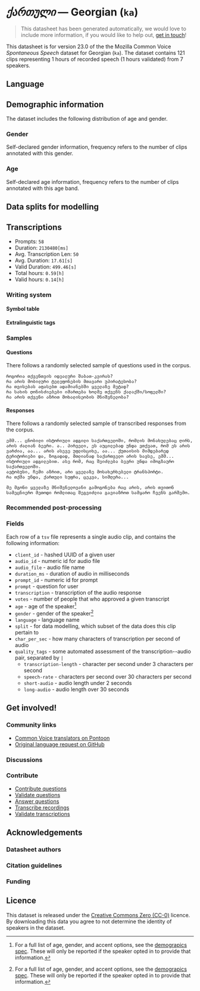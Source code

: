 # *ქართული* &mdash; Georgian (`ka`)
> This datasheet has been generated automatically, we would love to include more information, if you would like to help out, [get in touch](https://github.com/common-voice/common-voice/blob/main/docs/COMMUNITIES.md)!

 This datasheet is for version 23.0 of the the Mozilla Common Voice *Spontaneous Speech* dataset 
for Georgian (`ka`). The dataset contains 121 clips representing 1 hours of recorded
speech (1 hours validated) from 7 speakers.

## Language
<!-- {{LANGUAGE_DESCRIPTION}} -->
<!-- Provide a brief (1-2 paragraph) description of your language -->

## Demographic information
The dataset includes the following distribution of age and gender.
<!-- You can get a lot of the information in this section from https://analyzer.cv-toolbox.web.tr/browse -->

### Gender
Self-declared gender information, frequency refers to the number of clips annotated with this gender.
<!-- {{GENDER_TABLE}} -->
<!-- @ AUTOMATICALLY GENERATED @ -->
<!-- | Gender | Frequency |
|--------|-----------|
| male, masculine | ? |
| undeclared | ? |
| female, feminine | ? | -->

### Age
Self-declared age information, frequency refers to the number of clips annotated with this age band.
<!-- {{AGE_TABLE}} -->
<!-- @ AUTOMATICALLY GENERATED @ -->
<!-- | Age band | Frequency |
|----------|-----------|
| teens | ? |
| twenties | ? |
| thirties | ? |
| fourties | ? |
| fifties | ? |
   ...if other age ranges are present in your data, add rows... -->

## Data splits for modelling

## Transcriptions
* Prompts: `58`
* Duration: `2130480[ms]`
* Avg. Transcription Len: `50`
* Avg. Duration: `17.61[s]`
* Valid Duration: `499.46[s]`
* Total hours: `0.59[h]`
* Valid hours: `0.14[h]`
<!-- {{TRANSCRIPTIONS_DESCRIPTION}} -->
<!-- A description of the transcription system used -->

### Writing system
<!-- {{WRITING_SYSTEM_DESCRIPTION}} -->
<!-- @ OPTIONAL @ -->
<!-- A description of the writing system (or writing systems) used in the text corpus -->

#### Symbol table
<!-- {{ALPHABET_TABLE}} -->
<!-- @ OPTIONAL @ -->
<!-- If the writing system is alphabetic, you can include the valid alphabet here -->

#### Extralinguistic tags

### Samples

#### Questions
There follows a randomly selected sample of questions used in the corpus.

```
როგორია თქვენთვის იდეალური შაბათ-კვირას?
რა არის მობილური ტელეფონების მთავარი უპირატესობა?
რა თვისებას აფასებთ ადამიანებში ყველაზე მეტად?
რა სახის ღონისძიებები იმართება ხოლმე თქვენს ქალაქში/სოფელში?
რა არის თქვენი აზრით მოხალისეობის მნიშვნელობა?
```
<!-- {{QUESTIONS_SAMPLE}} -->

#### Responses
There follows a randomly selected sample of transcribed responses from the corpus.

```
ემმ... ცნობილი ისტორიული ადგილი საქართველოში, რომლის მონახულებაც ღირს, არის ძალიან ბევრი. ა.. პირველი, ეს აუცილებად უნდა ვთქვათ, რომ ეს არის ვარძია, აა... არის ასევე უფლისციხე, აა... ქუთაისის მიმდებარედ ტერიტორიები და, ზოგადად, მთლიანად საქართველო არის სავსე, ემმ... ისტორიული ადგილებით. ასე რომ, რაც შეიძლება ბევრი უნდა იმოგზაურო საქართველოში.
ავტობუსი, ჩემი აზრით, არი ყველაზე მოსახერხებელი ტრანსპორტი.
რა თქმა უნდა, ქართული სუფრა, ცეკვა, სიმღერა...

მე მგონი ყველაზე მნიშვნელოვანი გამოგონება რაც არის, არის თვითონ სამეცნიერო მეთოდი რომლითაც შეგვიძლია გავიაზროთ სამყარო ჩვენს გარშემო.
```
<!-- {{TRANSCRIPTIONS_SAMPLE}} -->

### Recommended post-processing
<!-- {{RECOMMENDED_POSTPROCESSING_DESCRIPTION}} -->
<!-- @ OPTIONAL @ -->
<!-- What should people do before they use the data, for example Unicode normalisation or normalisation of extralinguistic tags -->

### Fields
Each row of a `tsv` file represents a single audio clip, and contains the following information:

* `client_id` - hashed UUID of a given user
* `audio_id` - numeric id for audio file
* `audio_file` - audio file name
* `duration_ms` - duration of audio in milliseconds
* `prompt_id` - numeric id for prompt
* `prompt` - question for user
* `transcription` - transcription of the audio response
* `votes` - number of people that who approved a given transcript
* `age` - age of the speaker[^1]
* `gender` - gender of the speaker[^1]
* `language` - language name
* `split` - for data modelling, which subset of the data does this clip pertain to
* `char_per_sec` - how many characters of transcription per second of audio
* `quality_tags` - some automated assessment of the transcription--audio pair, separated by `|`
   *  `transcription-length` - character per second under 3 characters per second
   * `speech-rate` - characters per second over 30 characters per second
   * `short-audio` - audio length under 2 seconds
   * `long-audio` - audio length over 30 seconds

#### 
[^1]: For a full list of age, gender, and accent options, see the
[demograpics
spec](https://github.com/common-voice/common-voice/blob/main/web/src/stores/demographics.ts). These
will only be reported if the speaker opted in to provide that
information.

## Get involved!

### Community links
* [Common Voice translators on Pontoon](https://pontoon.mozilla.org/ka/common-voice/contributors/)
* [Original language request on GitHub](https://github.com/common-voice/common-voice/issues/4900)
<!-- {{COMMUNITY_LINKS_LIST}} -->
<!-- @ OPTIONAL @ -->
<!-- Links to community chats / fora -->

### Discussions
<!-- {{DISCUSSION_LINKS_LIST}} -->
<!-- @ OPTIONAL @ -->
<!-- Any links to discussions, for example on Discourse or other fora or blogs can be included here -->

### Contribute
* [Contribute questions](https://commonvoice.mozilla.org/spontaneous-speech/beta/question)
* [Validate questions](https://commonvoice.mozilla.org/spontaneous-speech/beta/validate)
* [Answer questions](https://commonvoice.mozilla.org/spontaneous-speech/beta/prompts)
* [Transcribe recordings](https://commonvoice.mozilla.org/spontaneous-speech/beta/transcribe)
* [Validate transcriptions](https://commonvoice.mozilla.org/spontaneous-speech/beta/check-transcript)
<!-- {{CONTRIBUTE_LINKS_LIST}} -->
<!-- Here you can include links for how to contribute to the dataset -->

## Acknowledgements

### Datasheet authors
<!-- {{DATASHEET_AUTHORS_LIST}} -->
<!-- A list in the format of: Your Name <email@email.com> -->

### Citation guidelines
<!-- {{CITATION_DESCRIPTION}} -->
<!-- @ OPTIONAL @ -->
<!-- If you published a paper and would like people to cite it, you can include the BiBTeX here -->

### Funding
<!-- {{FUNDING_DESCRIPTION}} -->
<!-- @ OPTIONAL @ -->
<!-- If you received any funding, you can include the acknowledgement here -->

## Licence
This dataset is released under the [Creative Commons Zero (CC-0)](https://creativecommons.org/public-domain/cc0/) licence. By downloading this data
you agree to not determine the identity of speakers in the dataset.